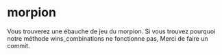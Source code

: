 # morpion

Vous trouverez une ébauche de jeu du morpion.
Si vous trouvez pourquoi notre méthode wins_combinations ne fonctionne pas, 
Merci de faire un commit.
